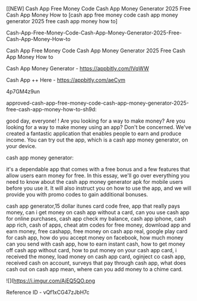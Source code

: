 [[NEW] Cash App Free Money Code Cash App Money Generator 2025 Free Cash App Money How to [cash app free money code cash app money generator 2025 free cash app money how to]

Cash-App-Free-Money-Code-Cash-App-Money-Generator-2025-Free-Cash-App-Money-How-to

Cash App Free Money Code Cash App Money Generator 2025 Free Cash App Money How to

Cash App Money Generator -  https://appbitly.com/IVqWW


Cash App ++ Here - https://appbitly.com/aeCym


4p7GM4z9un

approved-cash-app-free-money-code-cash-app-money-generator-2025-free-cash-app-money-how-to-sh9d:

good day, everyone! ! Are you looking for a way to make money? Are you looking for a way to make money using an app? Don't be concerned. We've created a fantastic application that enables people to earn and produce income. You can try out the app, which is a cash app money generator, on your device.

cash app money generator:

it's a dependable app that comes with a free bonus and a few features that allow users earn money for free. In this essay, we'll go over everything you need to know about the cash app money generator apk for mobile users before you use it. It will also instruct you on how to use the app, and we will provide you with promo codes to gain additional bonuses.

cash app generator,15 dollar itunes card code free, app that really pays money, can i get money on cash app without a card, can you use cash app for online purchases, cash app check my balance, cash app iphone, cash app rich, cash of apps, cheat atm codes for free money, download app and earn money, free cashapp, free money on cash app real, google play card for cash app, how do you accept money on facebook, how much money can you send with cash app, how to earn instant cash, how to get money off cash app without card, how to put money on your cash app card, i received the money, load money on cash app card, oginject co cash app, received cash on account, surveys that pay through cash app, what does cash out on cash app mean, where can you add money to a chime card.

![](https://i.imgur.com/AjEQ5QO.png

Reference ID - vQf1xCG47zJbH7c